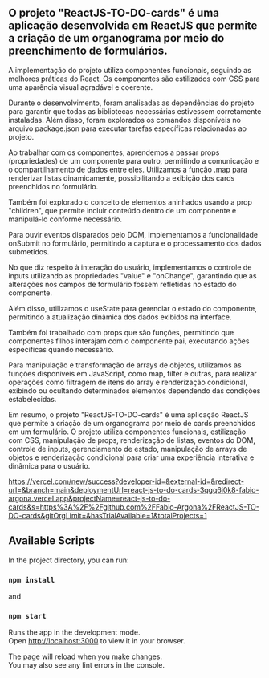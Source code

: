 <h2>O projeto "ReactJS-TO-DO-cards" é uma aplicação desenvolvida em ReactJS que permite a criação de um organograma por meio do preenchimento de formulários.</h2>

A implementação do projeto utiliza componentes funcionais, seguindo as melhores práticas do React. Os componentes são estilizados com CSS para uma aparência visual agradável e coerente.

Durante o desenvolvimento, foram analisadas as dependências do projeto para garantir que todas as bibliotecas necessárias estivessem corretamente instaladas. Além disso, foram explorados os comandos disponíveis no arquivo package.json para executar tarefas específicas relacionadas ao projeto.

Ao trabalhar com os componentes, aprendemos a passar props (propriedades) de um componente para outro, permitindo a comunicação e o compartilhamento de dados entre eles. Utilizamos a função .map para renderizar listas dinamicamente, possibilitando a exibição dos cards preenchidos no formulário.

Também foi explorado o conceito de elementos aninhados usando a prop "children", que permite incluir conteúdo dentro de um componente e manipulá-lo conforme necessário.

Para ouvir eventos disparados pelo DOM, implementamos a funcionalidade onSubmit no formulário, permitindo a captura e o processamento dos dados submetidos.

No que diz respeito à interação do usuário, implementamos o controle de inputs utilizando as propriedades "value" e "onChange", garantindo que as alterações nos campos de formulário fossem refletidas no estado do componente.

Além disso, utilizamos o useState para gerenciar o estado do componente, permitindo a atualização dinâmica dos dados exibidos na interface.

Também foi trabalhado com props que são funções, permitindo que componentes filhos interajam com o componente pai, executando ações específicas quando necessário.

Para manipulação e transformação de arrays de objetos, utilizamos as funções disponíveis em JavaScript, como map, filter e outras, para realizar operações como filtragem de itens do array e renderização condicional, exibindo ou ocultando determinados elementos dependendo das condições estabelecidas.

Em resumo, o projeto "ReactJS-TO-DO-cards" é uma aplicação ReactJS que permite a criação de um organograma por meio de cards preenchidos em um formulário. O projeto utiliza componentes funcionais, estilização com CSS, manipulação de props, renderização de listas, eventos do DOM, controle de inputs, gerenciamento de estado, manipulação de arrays de objetos e renderização condicional para criar uma experiência interativa e dinâmica para o usuário.

https://vercel.com/new/success?developer-id=&external-id=&redirect-url=&branch=main&deploymentUrl=react-js-to-do-cards-3qgq6i0k8-fabio-argona.vercel.app&projectName=react-js-to-do-cards&s=https%3A%2F%2Fgithub.com%2FFabio-Argona%2FReactJS-TO-DO-cards&gitOrgLimit=&hasTrialAvailable=1&totalProjects=1

## Available Scripts

In the project directory, you can run:

### `npm install`
and
### `npm start`

Runs the app in the development mode.\
Open [http://localhost:3000](http://localhost:3000) to view it in your browser.

The page will reload when you make changes.\
You may also see any lint errors in the console.
